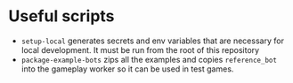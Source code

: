 # Useful scripts

- `setup-local` generates secrets and env variables
  that are necessary for local development. It must be run from the root of this repository
- `package-example-bots` zips all the examples and copies `reference_bot` into the gameplay worker
  so it can be used in test games.